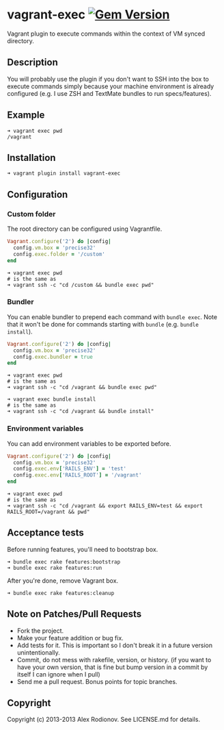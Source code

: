 vagrant-exec [![Gem Version](https://badge.fury.io/rb/vagrant-exec.png)](http://badge.fury.io/rb/vagrant-exec)
===============

Vagrant plugin to execute commands within the context of VM synced directory.

Description
-----------

You will probably use the plugin if you don't want to SSH into the box to execute commands simply because your machine environment is already configured (e.g. I use ZSH and TextMate bundles to run specs/features).

Example
-------

```shell
➜ vagrant exec pwd
/vagrant
```

Installation
------------

```shell
➜ vagrant plugin install vagrant-exec
```

Configuration
-------------

### Custom folder

The root directory can be configured using Vagrantfile.

```ruby
Vagrant.configure('2') do |config|
  config.vm.box = 'precise32'
  config.exec.folder = '/custom'
end
```

```shell
➜ vagrant exec pwd
# is the same as
➜ vagrant ssh -c "cd /custom && bundle exec pwd"
```

### Bundler

You can enable bundler to prepend each command with `bundle exec`. Note that it won't be done for commands starting with `bundle` (e.g. `bundle install`).

```ruby
Vagrant.configure('2') do |config|
  config.vm.box = 'precise32'
  config.exec.bundler = true
end
```

```shell
➜ vagrant exec pwd
# is the same as
➜ vagrant ssh -c "cd /vagrant && bundle exec pwd"

➜ vagrant exec bundle install
# is the same as
➜ vagrant ssh -c "cd /vagrant && bundle install"
```

### Environment variables

You can add environment variables to be exported before.

```ruby
Vagrant.configure('2') do |config|
  config.vm.box = 'precise32'
  config.exec.env['RAILS_ENV'] = 'test'
  config.exec.env['RAILS_ROOT'] = '/vagrant'
end
```

```shell
➜ vagrant exec pwd
# is the same as
➜ vagrant ssh -c "cd /vagrant && export RAILS_ENV=test && export RAILS_ROOT=/vagrant && pwd"
```

Acceptance tests
----------------

Before running features, you'll need to bootstrap box.

```shell
➜ bundle exec rake features:bootstrap
➜ bundle exec rake features:run
```

After you're done, remove Vagrant box.

```shell
➜ bundle exec rake features:cleanup
```

Note on Patches/Pull Requests
-----------------------------

* Fork the project.
* Make your feature addition or bug fix.
* Add tests for it. This is important so I don't break it in a future version unintentionally.
* Commit, do not mess with rakefile, version, or history. (if you want to have your own version, that is fine but bump version in a commit by itself I can ignore when I pull)
* Send me a pull request. Bonus points for topic branches.

Copyright
---------

Copyright (c) 2013-2013 Alex Rodionov. See LICENSE.md for details.
